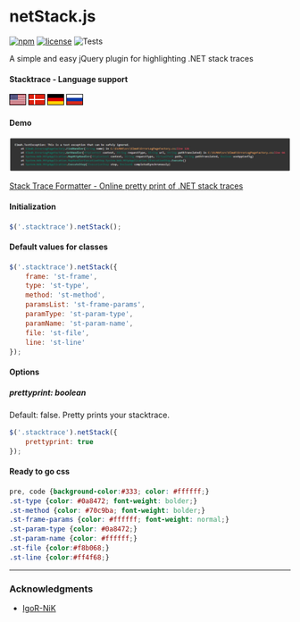 # netStack.js
[![npm](https://img.shields.io/npm/v/netstack.js.svg)](https://www.npmjs.com/package/netstack.js)
[![license](https://img.shields.io/hexpm/l/plug.svg?style=flat-square)](#)
![Tests](https://github.com/elmahio/netstack.js/actions/workflows/test.yml/badge.svg)


A simple and easy jQuery plugin for highlighting .NET stack traces

#### Stacktrace - Language support
[![English](images/flags/USA-flag.png)](#) [![Danish](images/flags/Denmark-flag.png)](#) [![German](images/flags/Germany-flag.png)](#) [![Russian](images/flags/Russia-flag.png)](#)

#### Demo
[![netStack.js - demo](images/example.jpg)](https://elmah.io/tools/stack-trace-formatter/)

[Stack Trace Formatter - Online pretty print of .NET stack traces](https://elmah.io/tools/stack-trace-formatter/)

#### Initialization
```javascript
$('.stacktrace').netStack();
```

#### Default values for classes
```javascript
$('.stacktrace').netStack({
    frame: 'st-frame',
    type: 'st-type',
    method: 'st-method',
    paramsList: 'st-frame-params',
    paramType: 'st-param-type',
    paramName: 'st-param-name',
    file: 'st-file',
    line: 'st-line'
});
```

#### Options
##### prettyprint: boolean
Default: false. 
Pretty prints your stacktrace.
```javascript
$('.stacktrace').netStack({
    prettyprint: true
});
```

#### Ready to go css
```css
pre, code {background-color:#333; color: #ffffff;}
.st-type {color: #0a8472; font-weight: bolder;}
.st-method {color: #70c9ba; font-weight: bolder;}
.st-frame-params {color: #ffffff; font-weight: normal;}
.st-param-type {color: #0a8472;}
.st-param-name {color: #ffffff;}
.st-file {color:#f8b068;}
.st-line {color:#ff4f68;}
```

---
### Acknowledgments

* [IgoR-NiK](https://github.com/IgoR-NiK)
